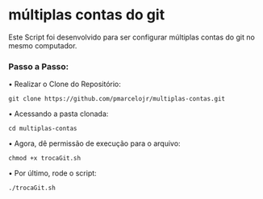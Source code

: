 # múltiplas contas do git #

Este Script foi desenvolvido para ser configurar múltiplas contas do git no mesmo computador.

### Passo a Passo:

• Realizar o Clone do Repositório:
```
git clone https://github.com/pmarcelojr/multiplas-contas.git
```
• Acessando a pasta clonada:
```
cd multiplas-contas
```
• Agora, dê permissão de execução para o arquivo:
```
chmod +x trocaGit.sh
```
• Por último, rode o script:
```
./trocaGit.sh
```